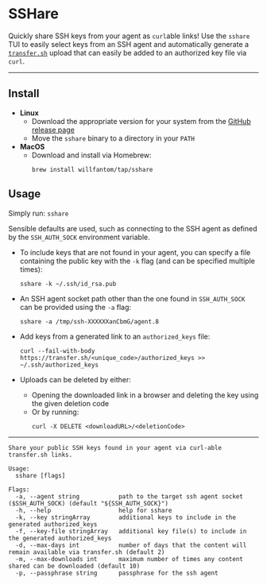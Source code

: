 # SSHare

Quickly share SSH keys from your agent as `curl`able links! Use the `sshare` TUI to easily select keys from an SSH agent and automatically generate a [`transfer.sh`](https://transfer.sh) upload that can easily be added to an authorized key file via `curl`. 

---

## Install 

 - **Linux**
   - Download the appropriate version for your system from the [GitHub release page](https://github.com/WillFantom/sshare/releases)
   - Move the `sshare` binary to a directory in your `PATH`
 - **MacOS**
   - Download and install via Homebrew: 
      ```
      brew install willfantom/tap/sshare
      ```

## Usage

Simply run: `sshare`

Sensible defaults are used, such as connecting to the SSH agent as defined by the `SSH_AUTH_SOCK` environment variable.

- To include keys that are not found in your agent, you can specify a file containing the public key with the `-k` flag (and can be specified multiple times):

  ```
  sshare -k ~/.ssh/id_rsa.pub
  ```

- An SSH agent socket path other than the one found in `SSH_AUTH_SOCK` can be provided using the `-a` flag:

  ```
  sshare -a /tmp/ssh-XXXXXXanCbmG/agent.8
  ```

- Add keys from a generated link to an `authorized_keys` file:

  ```
  curl --fail-with-body https://transfer.sh/<unique_code>/authorized_keys >> ~/.ssh/authorized_keys
  ```

- Uploads can be deleted by either:
  - Opening the downloaded link in a browser and deleting the key using the given deletion code
  - Or by running:
    ```
    curl -X DELETE <downloadURL>/<deletionCode>
    ```

---

```
Share your public SSH keys found in your agent via curl-able transfer.sh links.

Usage:
  sshare [flags]

Flags:
  -a, --agent string           path to the target ssh agent socket ($SSH_AUTH_SOCK) (default "${SSH_AUTH_SOCK}")
  -h, --help                   help for sshare
  -k, --key stringArray        additional keys to include in the generated authorized_keys
  -f, --key-file stringArray   additional key file(s) to include in the generated authorized_keys
  -d, --max-days int           number of days that the content will remain available via transfer.sh (default 2)
  -m, --max-downloads int      maximum number of times any content shared can be downloaded (default 10)
  -p, --passphrase string      passphrase for the ssh agent
```
